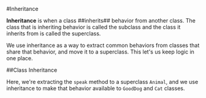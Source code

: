 #Inheritance

**Inheritance** is when a class ##inherits## behavior from another class. The class that is inheriting behavior is called the subclass and the class it inherits from is called the superclass.

We use inheritance as a way to extract common behaviors from classes that share that behavior, and move it to a superclass. This let's us keep logic in one place.

##Class Inheritance

Here, we're extracting the `speak` method to a superclass `Animal`, and we use inheritance to make that behavior available to `GoodDog` and `Cat` classes.